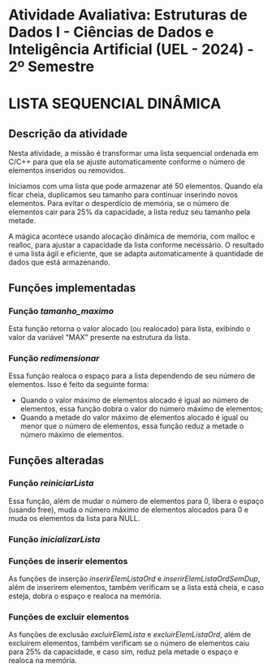 # Atividade Avaliativa: Estruturas de Dados I - Ciências de Dados e Inteligência Artificial (UEL - 2024) - 2º Semestre
# LISTA SEQUENCIAL DINÂMICA

## Descrição da atividade

Nesta atividade, a missão é transformar uma lista sequencial ordenada em C/C++ para que ela se ajuste automaticamente conforme o número de elementos inseridos ou removidos.

Iniciamos com uma lista que pode armazenar até 50 elementos. Quando ela ficar cheia, duplicamos seu tamanho para continuar inserindo novos elementos. Para evitar o desperdício de memória, se o número de elementos cair para 25% da capacidade, a lista reduz seu tamanho pela metade.

A mágica acontece usando alocação dinâmica de memória, com malloc e realloc, para ajustar a capacidade da lista conforme necessário. O resultado é uma lista ágil e eficiente, que se adapta automaticamente à quantidade de dados que está armazenando.

## Funções implementadas

### Função *tamanho_maximo*
Esta função retorna o valor alocado (ou realocado) para lista, exibindo o valor da variável "MAX" presente na estrutura da lista.

### Função *redimensionar*
Essa função realoca o espaço para a lista dependendo de seu número de elementos. Isso é feito da seguinte forma:
- Quando o valor máximo de elementos alocado é igual ao número de elementos, essa função dobra o valor do número máximo de elementos;
- Quando a metade do valor máximo de elementos alocado é igual ou menor que o número de elementos, essa função reduz a metade o número máximo de elementos.

## Funções alteradas

### Função *reiniciarLista*
Essa função, além de mudar o número de elementos para 0, libera o espaço (usando free), muda o número máximo de elementos alocados para 0 e muda os elementos da lista para NULL.

### Função *inicializarLista*


### Funções de inserir elementos
As funções de inserção *inserirElemListaOrd* e *inserirElemListaOrdSemDup*, além de inserirem elementos, também verificam se a lista está cheia, e caso esteja, dobra o espaço e realoca na memória.

### Funções de excluir elementos
As funções de exclusão *excluirElemLista* e *excluirElemListaOrd*, além de excluírem elementos, também verificam se o número de elementos caiu para 25% da capacidade, e caso sim, reduz pela metade o espaço e realoca na memória.